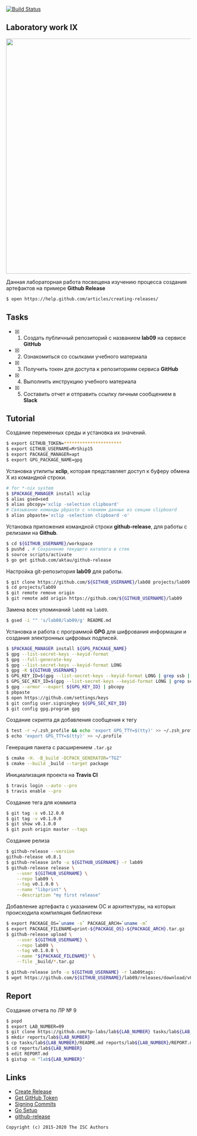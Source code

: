 [![Build Status](https://travis-ci.org/MrShip15/lab09.svg?branch=master)](https://travis-ci.org/MrShip15/lab09)
## Laboratory work IX
<a href="https://yandex.ru/efir/?stream_id=vYrKRcFKi46o"><img src="https://raw.githubusercontent.com/tp-labs/lab09/master/preview.png" width="640"/></a>

Данная лабораторная работа посвещена изучению процесса создания артефактов на примере **Github Release**

```sh
$ open https://help.github.com/articles/creating-releases/
```

## Tasks

- [x] 1. Создать публичный репозиторий с названием **lab09** на сервисе **GitHub**
- [x] 2. Ознакомиться со ссылками учебного материала
- [x] 3. Получить токен для доступа к репозиториям сервиса **GitHub**
- [x] 4. Выполнить инструкцию учебного материала
- [x] 5. Составить отчет и отправить ссылку личным сообщением в **Slack**

## Tutorial
Создание переменных среды и установка их значений.
```sh
$ export GITHUB_TOKEN=**********************
$ export GITHUB_USERNAME=MrShip15
$ export PACKAGE_MANAGER=apt
$ export GPG_PACKAGE_NAME=gpg
```
Установка утилиты **xclip**, которая представляет доступ к буферу обмена X из командной строки.
```sh
# for *-nix system
$ $PACKAGE_MANAGER install xclip
$ alias gsed=sed
$ alias pbcopy='xclip -selection clipboard'
# Связывание команды pbpaste с чтением данных из секции clipboard
$ alias pbpaste='xclip -selection clipboard -o'
```
Установка приложения командной строки **github-release**, для работы с релизами на **Github**.
```sh
$ cd ${GITHUB_USERNAME}/workspace
$ pushd . # Сохранение текущего каталога в стек
$ source scripts/activate
$ go get github.com/aktau/github-release
```
Настройка git-репозитория **lab09** для работы.
```sh
$ git clone https://github.com/${GITHUB_USERNAME}/lab08 projects/lab09
$ cd projects/lab09
$ git remote remove origin
$ git remote add origin https://github.com/${GITHUB_USERNAME}/lab09
```
Замена всех упоминаний `lab08` на `lab09`.
```sh
$ gsed -i "" 's/lab08/lab09/g' README.md
```
Установка и работа с программой **GPG** для шифрования информации и создания электронных цифровых подписей.
```sh
$ $PACKAGE_MANAGER install ${GPG_PACKAGE_NAME}
$ gpg --list-secret-keys --keyid-format
$ gpg --full-generate-key
$ gpg --list-secret-keys --keyid-format LONG
$ gpg -K ${GITHUB_USERNAME}
$ GPG_KEY_ID=$(gpg --list-secret-keys --keyid-format LONG | grep ssb | tail -1 | awk '{print $2}' | awk -F'/' '{print $2}')
$ GPG_SEC_KEY_ID=$(gpg --list-secret-keys --keyid-format LONG | grep sec | tail -1 | awk '{print $2}' | awk -F'/' '{print $2}')
$ gpg --armor --export ${GPG_KEY_ID} | pbcopy
$ pbpaste
$ open https://github.com/settings/keys
$ git config user.signingkey ${GPG_SEC_KEY_ID}
$ git config gpg.program gpg
```
Создание скрипта дя добавления сообщения к тегу
```sh
$ test -r ~/.zsh_profile && echo 'export GPG_TTY=$(tty)' >> ~/.zsh_profile
$ echo 'export GPG_TTY=$(tty)' >> ~/.profile
```
Генерация пакета с расширением `.tar.gz`
```sh
$ cmake -H. -B_build -DCPACK_GENERATOR="TGZ"
$ cmake --build _build --target package
```
Инициализация проекта на **Travis CI**
```sh
$ travis login --auto --pro
$ travis enable --pro
```
Создание тега для коммита
```sh
$ git tag -s v0.12.0.0
$ git tag -v v0.1.0.0
$ git show v0.1.0.0
$ git push origin master --tags
```
Создание релиза
```sh
$ github-release --version
github-release v0.8.1
$ github-release info -u ${GITHUB_USERNAME} -r lab09
$ github-release release \
    --user ${GITHUB_USERNAME} \
    --repo lab09 \
    --tag v0.1.0.0 \
    --name "libprint" \
    --description "my first release"
```
Добавление артефакта с указанием ОС и архитектуры, на которых происходила компиляция библиотеки
```sh
$ export PACKAGE_OS=`uname -s` PACKAGE_ARCH=`uname -m`
$ export PACKAGE_FILENAME=print-${PACKAGE_OS}-${PACKAGE_ARCH}.tar.gz
$ github-release upload \
    --user ${GITHUB_USERNAME} \
    --repo lab09 \
    --tag v0.1.0.0 \
    --name "${PACKAGE_FILENAME}" \
    --file _build/*.tar.gz
```

```sh
$ github-release info -u ${GITHUB_USERNAME} -r lab09tags:
$ wget https://github.com/${GITHUB_USERNAME}/lab09/releases/download/v0.1.0.0/${PACKAGE_FILENAME}
```

## Report
Создание отчета по ЛР № 9
```sh
$ popd
$ export LAB_NUMBER=09
$ git clone https://github.com/tp-labs/lab${LAB_NUMBER} tasks/lab${LAB_NUMBER}
$ mkdir reports/lab${LAB_NUMBER}
$ cp tasks/lab${LAB_NUMBER}/README.md reports/lab${LAB_NUMBER}/REPORT.md
$ cd reports/lab${LAB_NUMBER}
$ edit REPORT.md
$ gistup -m "lab${LAB_NUMBER}"
```

## Links

- [Create Release](https://help.github.com/articles/creating-releases/)
- [Get GitHub Token](https://help.github.com/articles/creating-a-personal-access-token-for-the-command-line/)
- [Signing Commits](https://help.github.com/articles/signing-commits-with-gpg/)
- [Go Setup](http://www.golangbootcamp.com/book/get_setup)
- [github-release](https://github.com/aktau/github-release)

```
Copyright (c) 2015-2020 The ISC Authors
```
